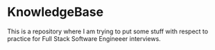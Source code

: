 # KnowledgeBase

This is a repository where I am trying to put some stuff with respect to practice for Full Stack Software Engineeer interviews.
